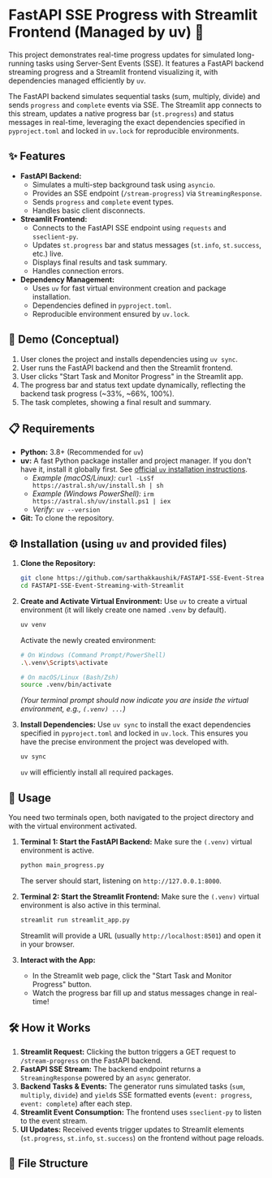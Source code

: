 # FastAPI SSE Progress with Streamlit Frontend (Managed by uv) 🚀

This project demonstrates real-time progress updates for simulated long-running tasks using Server-Sent Events (SSE). It features a FastAPI backend streaming progress and a Streamlit frontend visualizing it, with dependencies managed efficiently by `uv`.

The FastAPI backend simulates sequential tasks (sum, multiply, divide) and sends `progress` and `complete` events via SSE. The Streamlit app connects to this stream, updates a native progress bar (`st.progress`) and status messages in real-time, leveraging the exact dependencies specified in `pyproject.toml` and locked in `uv.lock` for reproducible environments.

## ✨ Features

*   **FastAPI Backend:**
    *   Simulates a multi-step background task using `asyncio`.
    *   Provides an SSE endpoint (`/stream-progress`) via `StreamingResponse`.
    *   Sends `progress` and `complete` event types.
    *   Handles basic client disconnects.
*   **Streamlit Frontend:**
    *   Connects to the FastAPI SSE endpoint using `requests` and `sseclient-py`.
    *   Updates `st.progress` bar and status messages (`st.info`, `st.success`, etc.) live.
    *   Displays final results and task summary.
    *   Handles connection errors.
*   **Dependency Management:**
    *   Uses `uv` for fast virtual environment creation and package installation.
    *   Dependencies defined in `pyproject.toml`.
    *   Reproducible environment ensured by `uv.lock`.

## 📸 Demo (Conceptual)

1.  User clones the project and installs dependencies using `uv sync`.
2.  User runs the FastAPI backend and then the Streamlit frontend.
3.  User clicks "Start Task and Monitor Progress" in the Streamlit app.
4.  The progress bar and status text update dynamically, reflecting the backend task progress (~33%, ~66%, 100%).
5.  The task completes, showing a final result and summary.

## 📋 Requirements

*   **Python:** 3.8+ (Recommended for `uv`)
*   **uv:** A fast Python package installer and project manager. If you don't have it, install it globally first. See [official `uv` installation instructions](https://github.com/astral-sh/uv#installation).
    *   *Example (macOS/Linux):* `curl -LsSf https://astral.sh/uv/install.sh | sh`
    *   *Example (Windows PowerShell):* `irm https://astral.sh/uv/install.ps1 | iex`
    *   *Verify:* `uv --version`
*   **Git:** To clone the repository.

## ⚙️ Installation (using `uv` and provided files)

1.  **Clone the Repository:**
    ```bash
    git clone https://github.com/sarthakkaushik/FASTAPI-SSE-Event-Streaming-with-Streamlit.git 
    cd FASTAPI-SSE-Event-Streaming-with-Streamlit
    ```

2.  **Create and Activate Virtual Environment:**
    Use `uv` to create a virtual environment (it will likely create one named `.venv` by default).
    ```bash
    uv venv
    ```
    Activate the newly created environment:
    ```bash
    # On Windows (Command Prompt/PowerShell)
    .\.venv\Scripts\activate

    # On macOS/Linux (Bash/Zsh)
    source .venv/bin/activate
    ```
    *(Your terminal prompt should now indicate you are inside the virtual environment, e.g., `(.venv) ...`)*

3.  **Install Dependencies:**
    Use `uv sync` to install the exact dependencies specified in `pyproject.toml` and locked in `uv.lock`. This ensures you have the precise environment the project was developed with.
    ```bash
    uv sync
    ```
    `uv` will efficiently install all required packages.

## 🚀 Usage

You need two terminals open, both navigated to the project directory and with the virtual environment activated.

1.  **Terminal 1: Start the FastAPI Backend:**
    Make sure the `(.venv)` virtual environment is active.
    ```bash
    python main_progress.py
    ```
    The server should start, listening on `http://127.0.0.1:8000`.

2.  **Terminal 2: Start the Streamlit Frontend:**
    Make sure the `(.venv)` virtual environment is also active in this terminal.
    ```bash
    streamlit run streamlit_app.py
    ```
    Streamlit will provide a URL (usually `http://localhost:8501`) and open it in your browser.

3.  **Interact with the App:**
    *   In the Streamlit web page, click the "Start Task and Monitor Progress" button.
    *   Watch the progress bar fill up and status messages change in real-time!

## 🛠️ How it Works

1.  **Streamlit Request:** Clicking the button triggers a GET request to `/stream-progress` on the FastAPI backend.
2.  **FastAPI SSE Stream:** The backend endpoint returns a `StreamingResponse` powered by an `async` generator.
3.  **Backend Tasks & Events:** The generator runs simulated tasks (`sum`, `multiply`, `divide`) and `yield`s SSE formatted events (`event: progress`, `event: complete`) after each step.
4.  **Streamlit Event Consumption:** The frontend uses `sseclient-py` to listen to the event stream.
5.  **UI Updates:** Received events trigger updates to Streamlit elements (`st.progress`, `st.info`, `st.success`) on the frontend without page reloads.

## 📁 File Structure